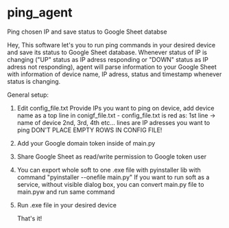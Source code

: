 # ping_agent
Ping chosen IP and save status to Google Sheet databse


Hey,
This software let's you to run ping commands in your desired device and save its status to Google Sheet database. Whenever status of IP is changing ("UP" status as IP adress responding or "DOWN" status as IP adress not responding), agent will parse information to
your Google Sheet with information of device name, IP adress, status and timestamp whenever status is changing.

General setup:

1. Edit config_file.txt
   Provide IPs you want to ping on device, add device name as a top line in conigf_file.txt - config_file.txt is red as: 1st line -> name of device
                                                                                                                         2nd, 3rd, 4th etc... lines are IP adresses you want to ping
   DON'T PLACE EMPTY ROWS IN CONFIG FILE!

2. Add your Google domain token inside of main.py
3. Share Google Sheet as read/write permission to Google token user
4. You can export whole soft to one .exe file with pyinstaller lib with command "pyinstaller --onefile main.py"
   If you want to run soft as a service, without visible dialog box, you can convert main.py file to main.pyw and run same command

5. Run .exe file in your desired device

   That's it!
